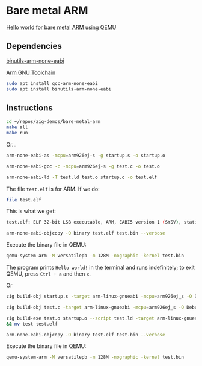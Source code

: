 # Bare metal ARM

[Hello world for bare metal ARM using QEMU](https://balau82.wordpress.com/2010/02/28/hello-world-for-bare-metal-arm-using-qemu/)

## Dependencies

[binutils-arm-none-eabi](https://tracker.debian.org/pkg/binutils-arm-none-eabi)

[Arm GNU Toolchain](https://developer.arm.com/downloads/-/arm-gnu-toolchain-downloads)

```sh
sudo apt install gcc-arm-none-eabi
sudo apt install binutils-arm-none-eabi
```

## Instructions

```sh
cd ~/repos/zig-demos/bare-metal-arm
make all
make run
```

Or...

```sh
arm-none-eabi-as -mcpu=arm926ej-s -g startup.s -o startup.o
```

```sh
arm-none-eabi-gcc -c -mcpu=arm926ej-s -g test.c -o test.o
```

```sh
arm-none-eabi-ld -T test.ld test.o startup.o -o test.elf
```

The file `test.elf` is for ARM. If we do:

```sh
file test.elf
```

This is what we get:

```sh
test.elf: ELF 32-bit LSB executable, ARM, EABI5 version 1 (SYSV), statically linked, with debug_info, not stripped
```

```sh
arm-none-eabi-objcopy -O binary test.elf test.bin --verbose
```

Execute the binary file in QEMU:

```sh
qemu-system-arm -M versatilepb -m 128M -nographic -kernel test.bin
```

The program prints `Hello world!` in the terminal and runs indefinitely; to exit QEMU, press `Ctrl + a` and then `x`.

Or

```sh
zig build-obj startup.s -target arm-linux-gnueabi -mcpu=arm926ej_s -O Debug

zig build-obj test.c -target arm-linux-gnueabi -mcpu=arm926ej_s -O Debug

zig build-exe test.o startup.o --script test.ld -target arm-linux-gnueabi -mcpu=arm926ej_s -O ReleaseSmall \
&& mv test test.elf

arm-none-eabi-objcopy -O binary test.elf test.bin --verbose
```

Execute the binary file in QEMU:

```sh
qemu-system-arm -M versatilepb -m 128M -nographic -kernel test.bin
```
